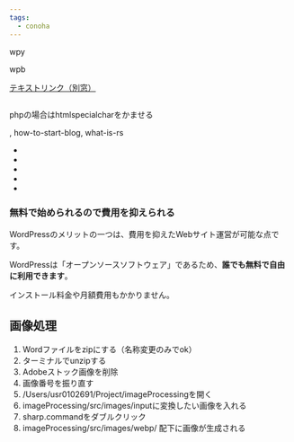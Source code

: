 ```yaml
---
tags:
  - conoha
---
```

wpy
<strong class="textStrong textStrong-type2"></strong>

wpb
<strong class="textbold"></strong>

<a href="" class="textLink"></a>
<a href="#" class="textLink is-external" target="_blank">テキストリンク（別窓）</a>

<pre class="boxCode"></pre>
phpの場合はhtmlspecialcharをかませる

, how-to-start-blog, what-is-rs

<div class="boxParagraph has-border">
	<ul class="listDisc has-aligned">
		<li class="listDisc_item"></li>
		<li class="listDisc_item"></li>
		<li class="listDisc_item"></li>
		<li class="listDisc_item"></li>
		<li class="listDisc_item"></li>
	</ul>
</div>

<?php echo $minPriceData_wing['ticket']['regular']['off']; ?>


<section class="section js-section">
	<h3 class="headingP3">無料で始められるので費用を抑えられる</h3>
	<div class="boxParagraph">
		<p>WordPressのメリットの一つは、費用を抑えたWebサイト運営が可能な点です。</p>
		<p>WordPressは「オープンソースソフトウェア」であるため、<strong class="textbold">誰でも無料で自由に利用できます</strong>。</p>
		<p>インストール料金や月額費用もかかりません。</p>
	</div>
</section>







## 画像処理
1. Wordファイルをzipにする（名称変更のみでok）
2. ターミナルでunzipする
3. Adobeストック画像を削除
4. 画像番号を振り直す
5. /Users/usr0102691/Project/imageProcessingを開く
6. imageProcessing/src/images/inputに変換したい画像を入れる
7. sharp.commandをダブルクリック
8. imageProcessing/src/images/webp/ 配下に画像が生成される
